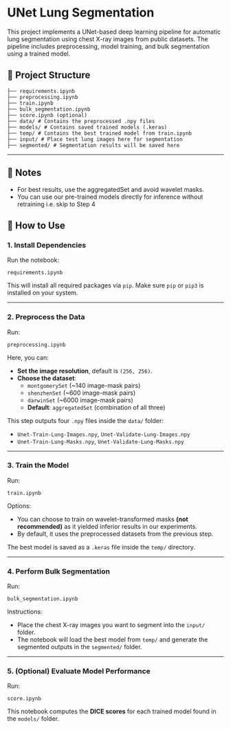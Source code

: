 # UNet Lung Segmentation

This project implements a UNet-based deep learning pipeline for automatic lung segmentation using chest X-ray images from public datasets. The pipeline includes preprocessing, model training, and bulk segmentation using a trained model.

## 📁 Project Structure
```
├── requirements.ipynb
├── preprocessing.ipynb
├── train.ipynb
├── bulk_segmentation.ipynb
├── score.ipynb (optional)
├── data/ # Contains the preprocessed .npy files
├── models/ # Contains saved trained models (.keras)
├── temp/ # Contains the best trained model from train.ipynb
├── input/ # Place test lung images here for segmentation
├── segmented/ # Segmentation results will be saved here
```
---

## 📌 Notes
- For best results, use the aggregatedSet and avoid wavelet masks.
- You can use our pre-trained models directly for inference without retraining i.e. skip to Step 4

## 🚀 How to Use

### 1. Install Dependencies
Run the notebook:

`requirements.ipynb`

This will install all required packages via `pip`. Make sure `pip` or `pip3` is installed on your system.

---

### 2. Preprocess the Data
Run:

`preprocessing.ipynb`

Here, you can:
- **Set the image resolution**, default is `(256, 256)`.
- **Choose the dataset**:
  - `montgomerySet` (~140 image-mask pairs)
  - `shenzhenSet` (~600 image-mask pairs)
  - `darwinSet` (~6000 image-mask pairs)
  - **Default**: `aggregatedSet` (combination of all three)

This step outputs four `.npy` files inside the `data/` folder:
- `Unet-Train-Lung-Images.npy`, `Unet-Validate-Lung-Images.npy`
- `Unet-Train-Lung-Masks.npy`, `Unet-Validate-Lung-Masks.npy`

---

### 3. Train the Model
Run:

`train.ipynb`

Options:
- You can choose to train on wavelet-transformed masks **(not recommended)** as it yielded inferior results in our experiments.
- By default, it uses the preprocessed datasets from the previous step.

The best model is saved as a `.keras` file inside the `temp/` directory.

---

### 4. Perform Bulk Segmentation
Run:

`bulk_segmentation.ipynb`

Instructions:
- Place the chest X-ray images you want to segment into the `input/` folder.
- The notebook will load the best model from `temp/` and generate the segmented outputs in the `segmented/` folder.

---

### 5. (Optional) Evaluate Model Performance
Run:

`score.ipynb`

This notebook computes the **DICE scores** for each trained model found in the `models/` folder.
